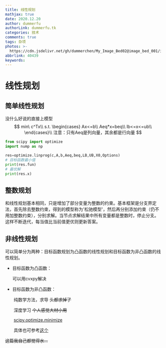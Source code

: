 ```yaml
---
title: 线性规划
mathjax: true
date: 2020.12.20
author: dummerfu
authorLink: dummerfu.tk
categories: 技术
comments: true
tags: 杂项
photos: >-
  https://cdn.jsdelivr.net/gh/dummerchen/My_Image_Bed02@image_bed_001/img/20210317005633.jpg
abbrlink: 40439
keywords:
---
```




# 线性规划

## 简单线性规划

没什么好说的直接上模型
$$
min\ c^Tx\\
s.t.
\begin{cases}
Ax<=b\\
Aeq*x=beq\\
lb<=x<=ub\\
\end{cases}\\
注意：只有Aeq是列向量，其余都是行向量
$$


```python
from scipy import optimize
import nump as np

res=optimize.linprog(c,A,b,Aeq,beq,LB,UB,X0,Options)
# 目标函数最小值
print(res.fun)
# 最优解
print(res.x)

```



## 整数规划

​	和线性规划基本相同，只是增加了部分变量为整数的约束。基本框架是分支界定法，首先除去整数约束，得到的模型称为'松驰模型'，然后再分别添加约束（仍不用加整数约束），分别求解。当节点求解结果中所有变量都是整数时，停止分支。这样不断迭代，每当值比当前值更优则更新答案。	



## 非线性规划

​	可以简单分为两种：目标函数规划为凸函数的线性规划和目标函数为非凸函数的线性规划。

* 目标函数为凸函数：

    可以用cvxpy解决

* 目标函数为非凸函数：

    ​	纯数学方法，求导 ~~头都求掉了~~

    ​	深度学习 ~~个人感觉大材小用~~

    ​	[scipy.optimize.minimize](https://docs.scipy.org/doc/scipy/reference/generated/scipy.optimize.minimize.html)

    ​	具体也可参考[这个](https://blog.csdn.net/jiang425776024/article/details/87885969)



~~这篇我自己都觉得水…~~

